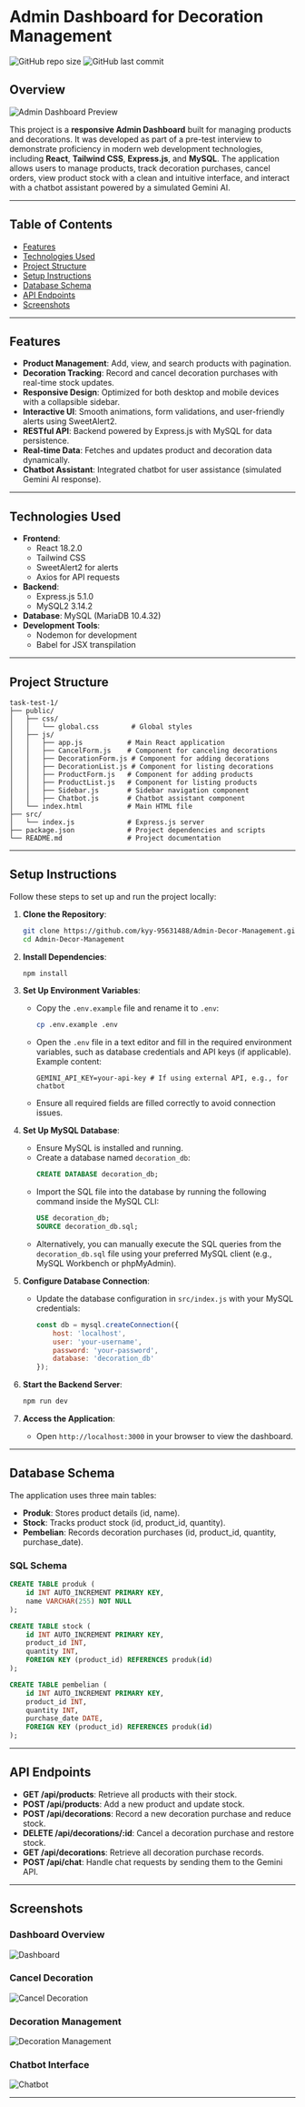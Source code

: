 # Admin Dashboard for Decoration Management

![GitHub repo size](https://img.shields.io/github/repo-size/kyy-95631488/Admin-Decor-Management?style=for-the-badge)
![GitHub last commit](https://img.shields.io/github/last-commit/kyy-95631488/Admin-Decor-Management?style=for-the-badge)

## Overview
![Admin Dashboard Preview](./assets/admin-overview.png)

This project is a **responsive Admin Dashboard** built for managing products and decorations. It was developed as part of a pre-test interview to demonstrate proficiency in modern web development technologies, including **React**, **Tailwind CSS**, **Express.js**, and **MySQL**. The application allows users to manage products, track decoration purchases, cancel orders, view product stock with a clean and intuitive interface, and interact with a chatbot assistant powered by a simulated Gemini AI.

---

## Table of Contents
- [Features](#features)
- [Technologies Used](#technologies-used)
- [Project Structure](#project-structure)
- [Setup Instructions](#setup-instructions)
- [Database Schema](#database-schema)
- [API Endpoints](#api-endpoints)
- [Screenshots](#screenshots)

---

## Features
- **Product Management**: Add, view, and search products with pagination.
- **Decoration Tracking**: Record and cancel decoration purchases with real-time stock updates.
- **Responsive Design**: Optimized for both desktop and mobile devices with a collapsible sidebar.
- **Interactive UI**: Smooth animations, form validations, and user-friendly alerts using SweetAlert2.
- **RESTful API**: Backend powered by Express.js with MySQL for data persistence.
- **Real-time Data**: Fetches and updates product and decoration data dynamically.
- **Chatbot Assistant**: Integrated chatbot for user assistance (simulated Gemini AI response).

---

## Technologies Used
- **Frontend**:
  - React 18.2.0
  - Tailwind CSS
  - SweetAlert2 for alerts
  - Axios for API requests
- **Backend**:
  - Express.js 5.1.0
  - MySQL2 3.14.2
- **Database**: MySQL (MariaDB 10.4.32)
- **Development Tools**:
  - Nodemon for development
  - Babel for JSX transpilation

---

## Project Structure
```
task-test-1/
├── public/
│   ├── css/
│   │   └── global.css        # Global styles
│   ├── js/
│   │   ├── app.js           # Main React application
│   │   ├── CancelForm.js    # Component for canceling decorations
│   │   ├── DecorationForm.js # Component for adding decorations
│   │   ├── DecorationList.js # Component for listing decorations
│   │   ├── ProductForm.js   # Component for adding products
│   │   ├── ProductList.js   # Component for listing products
│   │   ├── Sidebar.js       # Sidebar navigation component
│   │   ├── Chatbot.js       # Chatbot assistant component
│   └── index.html           # Main HTML file
├── src/
│   └── index.js             # Express.js server
├── package.json             # Project dependencies and scripts
└── README.md                # Project documentation
```

---

## Setup Instructions
Follow these steps to set up and run the project locally:

1. **Clone the Repository**:
   ```bash
   git clone https://github.com/kyy-95631488/Admin-Decor-Management.git
   cd Admin-Decor-Management
   ```

2. **Install Dependencies**:
   ```bash
   npm install
   ```

3. **Set Up Environment Variables**:
   - Copy the `.env.example` file and rename it to `.env`:
     ```bash
     cp .env.example .env
     ```
   - Open the `.env` file in a text editor and fill in the required environment variables, such as database credentials and API keys (if applicable). Example content:
     ```env
     GEMINI_API_KEY=your-api-key # If using external API, e.g., for chatbot
     ```
   - Ensure all required fields are filled correctly to avoid connection issues.

4. **Set Up MySQL Database**:
   - Ensure MySQL is installed and running.
   - Create a database named `decoration_db`:
     ```sql
     CREATE DATABASE decoration_db;
     ```
   - Import the SQL file into the database by running the following command inside the MySQL CLI:
     ```sql
     USE decoration_db;
     SOURCE decoration_db.sql;
     ```
   - Alternatively, you can manually execute the SQL queries from the `decoration_db.sql` file using your preferred MySQL client (e.g., MySQL Workbench or phpMyAdmin).

5. **Configure Database Connection**:
   - Update the database configuration in `src/index.js` with your MySQL credentials:
     ```javascript
     const db = mysql.createConnection({
         host: 'localhost',
         user: 'your-username',
         password: 'your-password',
         database: 'decoration_db'
     });
     ```

6. **Start the Backend Server**:
   ```bash
   npm run dev
   ```

7. **Access the Application**:
   - Open `http://localhost:3000` in your browser to view the dashboard.

---

## Database Schema
The application uses three main tables:
- **Produk**: Stores product details (id, name).
- **Stock**: Tracks product stock (id, product_id, quantity).
- **Pembelian**: Records decoration purchases (id, product_id, quantity, purchase_date).

### SQL Schema
```sql
CREATE TABLE produk (
    id INT AUTO_INCREMENT PRIMARY KEY,
    name VARCHAR(255) NOT NULL
);

CREATE TABLE stock (
    id INT AUTO_INCREMENT PRIMARY KEY,
    product_id INT,
    quantity INT,
    FOREIGN KEY (product_id) REFERENCES produk(id)
);

CREATE TABLE pembelian (
    id INT AUTO_INCREMENT PRIMARY KEY,
    product_id INT,
    quantity INT,
    purchase_date DATE,
    FOREIGN KEY (product_id) REFERENCES produk(id)
);
```

---

## API Endpoints
- **GET /api/products**: Retrieve all products with their stock.
- **POST /api/products**: Add a new product and update stock.
- **POST /api/decorations**: Record a new decoration purchase and reduce stock.
- **DELETE /api/decorations/:id**: Cancel a decoration purchase and restore stock.
- **GET /api/decorations**: Retrieve all decoration purchase records.
- **POST /api/chat**: Handle chat requests by sending them to the Gemini API.

---

## Screenshots
### Dashboard Overview
![Dashboard](./assets/admin-overview.png)

### Cancel Decoration
![Cancel Decoration](./assets/cancel-dekorasi.png)

### Decoration Management
![Decoration Management](./assets/dekorasi-managemen.png)

### Chatbot Interface
![Chatbot](./assets/chatbot-gemini.png)

---